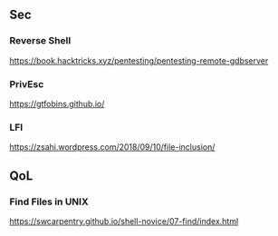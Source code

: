 ## Sec

### Reverse Shell

https://book.hacktricks.xyz/pentesting/pentesting-remote-gdbserver

### PrivEsc

https://gtfobins.github.io/

### LFI

https://zsahi.wordpress.com/2018/09/10/file-inclusion/

## QoL

### Find Files in UNIX

https://swcarpentry.github.io/shell-novice/07-find/index.html
